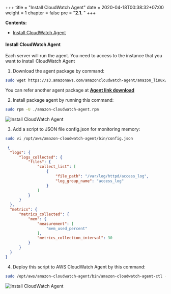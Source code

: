 +++
title = "Install CloudWatch Agent"
date = 2020-04-18T00:38:32+07:00
weight = 1
chapter = false
pre = "<b>2.1. </b>"
+++

**Contents:**
- [Install CloudWatch Agent](#install-cloudwatch-agent)

#### Install CloudWatch Agent

Each server will run the agent. You need to access to the instance that you want to install CloudWatch Agent

1. Download the agent package by command:  
```bash
sudo wget https://s3.amazonaws.com/amazoncloudwatch-agent/amazon_linux/amd64/latest/amazon-cloudwatch-agent.rpm
```  

You can refer another agent package at [**Agent link download**](https://docs.aws.amazon.com/AmazonCloudWatch/latest/monitoring/download-cloudwatch-agent-commandline.html)

2. Install package agent by running this command:  
```bash
sudo rpm -U ./amazon-cloudwatch-agent.rpm
```

![Install CloudWatch Agent](/images/5-monitoring/cloudwatch-3.PNG?width=90pc)

3. Add a script to JSON file config.json for monitoring memory:  
```bash
sudo vi /opt/aws/amazon-cloudwatch-agent/bin/config.json
```  

```json
 {
  "logs": {
      "logs_collected": {
          "files": {
              "collect_list": [
                  {
                      "file_path": "/var/log/httpd/access_log",
                      "log_group_name": "access_log"
                  }
              ]
          }
      }
  },
  "metrics": {
      "metrics_collected": {
          "mem": {
              "measurement": [
                  "mem_used_percent"
              ],
              "metrics_collection_interval": 30
          }
      }
  }
}
```

4. Deploy this script to AWS CloudWatch Agent by this command:  

```bash
sudo /opt/aws/amazon-cloudwatch-agent/bin/amazon-cloudwatch-agent-ctl -a fetch-config -m ec2 -c file:/opt/aws/amazon-cloudwatch-agent/bin/config.json -s
```

![Install CloudWatch Agent](/images/5-monitoring/cloudwatch-5.PNG?width=90pc)
